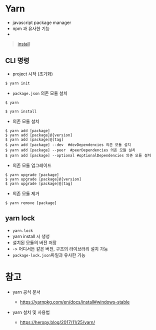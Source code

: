 # Yarn

- javascript package manager
- npm 과 유사한 기능
- 

> [install](https://yarnpkg.com/en/docs/install#windows-stable)



## CLI 명령

- project 시작 (초기화)

```
$ yarn init
```

- `package.json` 의존 모듈 설치

```
$ yarn
```

```
$ yarn install
```

- 의존 모듈 설치

```
$ yarn add [package]
$ yarn add [package]@[version]
$ yarn add [package]@[tag]
$ yarn add [package] --dev  #devDependencies 의존 모듈 설치
$ yarn add [package] --peer  #peerDependencies 의존 모듈 설치
$ yarn add [package] --optional #optionalDependencies 의존 모듈 설치
```

- 의존 모듈 업그레이드

```
$ yarn upgrade [package]
$ yarn upgrade [package]@[version]
$ yarn upgrade [package]@[tag]
```

- 의존 모듈 제거

```
$ yarn remove [package]
```

## yarn lock

- `yarn.lock`
- yarn install 시 생성
- 설치된 모듈의 버전 저장
- -> 어디서든 같은 버전, 구조의 라이브러리 설치 가능
- `package-lock.json`파일과 유사한 기능

# 참고

- yarn 공식 문서
  - https://yarnpkg.com/en/docs/install#windows-stable

- yarn 설치 및 사용법
  - https://heropy.blog/2017/11/25/yarn/